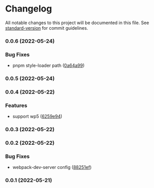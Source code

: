 # Changelog

All notable changes to this project will be documented in this file. See [standard-version](https://github.com/conventional-changelog/standard-version) for commit guidelines.

### 0.0.6 (2022-05-24)


### Bug Fixes

* pnpm style-loader path ([0a64a99](https://github.com/fupengl/react-app-rewired-single-spa/commit/0a64a996ba88c7c0057b707ec5d84e00c02d418d))

### 0.0.5 (2022-05-24)

### 0.0.4 (2022-05-22)


### Features

* support wp5 ([6259e94](https://github.com/fupengl/react-app-rewired-single-spa/commit/6259e945dc856f0d55947a4c6339b4e6c905a2a9))

### 0.0.3 (2022-05-22)

### 0.0.2 (2022-05-22)


### Bug Fixes

* webpack-dev-server config ([88251ef](https://github.com/fupengl/react-app-rewired-single-spa/commit/88251efb851cb31ffdcb2b5aaf231134887b5d7c))

### 0.0.1 (2022-05-21)
